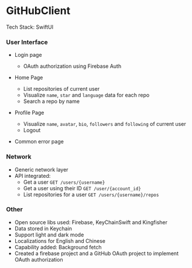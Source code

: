 # GitHubClient
Tech Stack: SwiftUI
 
### User Interface
- Login page
  - OAuth authorization using Firebase Auth

- Home Page
  - List repositories of current user
  - Visualize `name`, `star` and `language` data for each repo
  - Search a repo by name

- Profile Page
  - Visualize `name`, `avatar`, `bio`, `followers` and `following` of current user
  - Logout
    
- Common error page

### Network
- Generic network layer
- API integrated:
  - Get a user `GET /users/{username}`
  - Get a user using their ID `GET /user/{account_id}`
  - List repositories for a user `GET /users/{username}/repos`

### Other
- Open source libs used: Firebase, KeyChainSwift and Kingfisher
- Data stored in Keychain
- Support light and dark mode
- Localizations for English and Chinese
- Capability added: Background fetch
- Created a firebase project and a GitHub OAuth project to implement OAuth authorization
